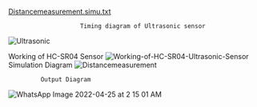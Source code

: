 [Distancemeasurement.simu.txt](https://github.com/ENG230/M2_Distancemeasurement/files/8550631/Distancemeasurement.simu.txt)

                        Timing diagram of Ultrasonic sensor

![Ultrasonic](https://user-images.githubusercontent.com/83355817/164994955-42d49d2a-7208-46c3-a3ff-f2e24a187a56.png)

Working of HC-SR04 Sensor
![Working-of-HC-SR04-Ultrasonic-Sensor](https://user-images.githubusercontent.com/83355817/164994965-d993f0ed-afc8-48e8-9d86-6c9a215abc46.png)
                               Simulation Diagram
![Distancemeasurement](https://user-images.githubusercontent.com/83355817/164995073-295f0daa-dfe5-4ccc-821d-55ec688b4c62.png)
 
             Output Diagram
 ![WhatsApp Image 2022-04-25 at 2 15 01 AM](https://user-images.githubusercontent.com/83355817/164995888-023c395a-2433-4de3-a38d-527ba9399d44.jpeg)            
             
